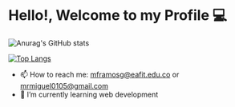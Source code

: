 # Hello!, Welcome to my Profile :computer:

![Anurag's GitHub stats](https://github-readme-stats.vercel.app/api?username=mframosg&show_icons=true&theme=tokyonight)
<!--[![Top Langs](https://github-readme-stats.vercel.app/api/top-langs/?username=mframosg&show_icons=true&theme=tokyonight&langs_count=10)](https://github.com/anuraghazra/github-readme-stats)-->
<!--
**mframosg/mframosg** is a ✨ _special_ ✨ repository because its `README.md` (this file) appears on your GitHub profile.

Here are some ideas to get you started:

- 🔭 I’m currently working on ...
- 🌱 I’m currently learning ...
- 👯 I’m looking to collaborate on ...
- 🤔 I’m looking for help with ...
- 💬 Ask me about ...
- 📫 How to reach me: ...
- 😄 Pronouns: ...
- ⚡ Fun fact: ...
-->
[![Top Langs](https://github-readme-stats.vercel.app/api/top-langs/?username=mframosg&layout=compact&show_icons=true&theme=tokyonight&langs_count=10)](https://github.com/anuraghazra/github-readme-stats)
- 📫 How to reach me: mframosg@eafit.edu.co or mrmiguel0105@gmail.com
-  🌱 I’m currently learning web development
